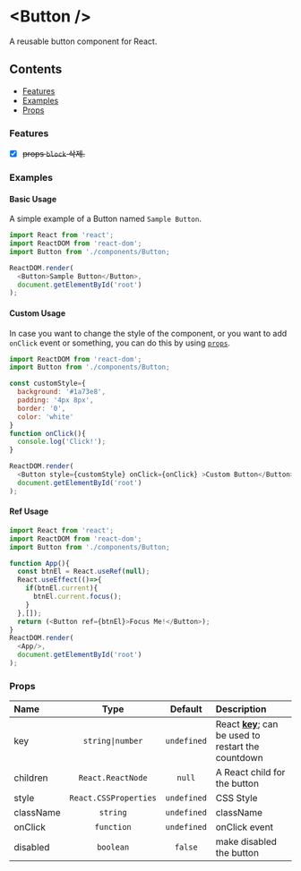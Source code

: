 # &lt;Button /&gt;
A reusable button component for React.

## Contents

- [Features](#features)
- [Examples](#examples)
- [Props](#props)


### Features

- [x] ~~props `block` 삭제.~~

### Examples

#### Basic Usage
A simple example of a Button named `Sample Button`.

```js
import React from 'react';
import ReactDOM from 'react-dom';
import Button from './components/Button;

ReactDOM.render(
  <Button>Sample Button</Button>,
  document.getElementById('root')
);
```

#### Custom Usage
In case you want to change the style of the component, or you want to add `onClick` event or something, you can do this by using [`props`](#props).

```js
import ReactDOM from 'react-dom';
import Button from './components/Button;

const customStyle={
  background: '#1a73e8',
  padding: '4px 8px',
  border: '0',
  color: 'white'
}
function onClick(){
  console.log('Click!');  
}

ReactDOM.render(
  <Button style={customStyle} onClick={onClick} >Custom Button</Button>,
  document.getElementById('root')
);
```

#### Ref Usage
```js
import React from 'react';
import ReactDOM from 'react-dom';
import Button from './components/Button;

function App(){
  const btnEl = React.useRef(null);
  React.useEffect(()=>{
    if(btnEl.current){
      btnEl.current.focus();
    }
  },[]);
  return (<Button ref={btnEl}>Focus Me!</Button>);
}
ReactDOM.render(
  <App/>,
  document.getElementById('root')
);
```


### Props

|Name|Type|Default|Description|
|:--|:--:|:-----:|:-----------|
|key|<code>string&#124;number</code>|`undefined`|React  [**key**](https://reactjs.org/docs/lists-and-keys.html#keys); can be used to restart the countdown|
|children|`React.ReactNode`|`null`|A React child for the button|
|style|`React.CSSProperties`|`undefined`|CSS Style|
|className|`string`|`undefined`|className|
|onClick|`function`|`undefined`|onClick event|
|disabled|`boolean`|`false`|make disabled the button|